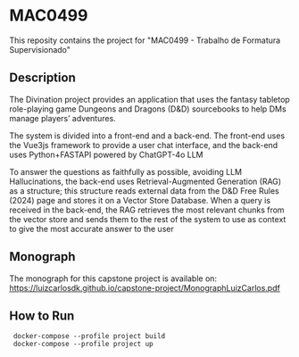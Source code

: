 # MAC0499
This reposity contains the project for "MAC0499 - Trabalho de Formatura Supervisionado"

## Description

The Divination project provides an application that uses the fantasy tabletop role-playing game Dungeons and Dragons (D&D) sourcebooks to help DMs manage players’ adventures.

The system is divided into a front-end and a back-end. The front-end uses the Vue3js framework to provide a user chat interface, and the back-end uses Python+FASTAPI powered by ChatGPT-4o LLM

To answer the questions as faithfully as possible, avoiding LLM Hallucinations, the back-end uses Retrieval-Augmented Generation (RAG) as a structure; this structure reads external data from the D&D Free Rules (2024) page and stores it on a Vector Store Database. When a query is received in the back-end, the RAG retrieves the most relevant chunks from the vector store and sends them to the rest of the system to use as context to give the most accurate answer to the user

## Monograph

The monograph for this capstone project is available on: https://luizcarlosdk.github.io/capstone-project/MonographLuizCarlos.pdf

## How to Run

```
 docker-compose --profile project build
 docker-compose --profile project up
```
